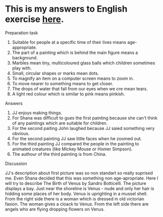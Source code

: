 # This is my answers to English exercise [here](http://learnenglish.britishcouncil.org/en/video-zone/kids-explain-art-experts).

Preparation task

1. Suitable for people at a specific time of their lives means age-appropriate. 
2. The part of a painting which is behind the main figure means a background.
3. Marbles mean tiny, multicoloured glass balls which children sometimes play
with.
4. Small, circular shapes or marks mean dots.
5. To magnify an item on a computer screen means to zoom in. 
6. To move nearer to something means to get closer. 
7. The drops of water that fall from our eyes when we cre mean tears. 
8. A light red colour which is similar to pink means pinkish. 

Answers

1. JJ enjoys making things. 
2. For Shana was difficult to gues the first painting because 
she can't think of any paintings which are suitable for children. 
3. For the second paiting John laughed because JJ saied something 
very obvious. 
4. For the second painting JJ saw little faces when he zoomed out. 
5. For the third painting JJ compared the people in the painting to
animated creatures (like Mickey Mouse or Homer Simpson). 
6. The authour of the third painting is from China.

Discussion

JJ's description about first picture was so non standart so 
really suprised me. Even Shana decided that this was something
non age-apropriate. Here I will try to describe The Birth of Venus 
by Sandro Botticelli. The picture displays a bay. Just near the 
shoreline is Venus - nude and only her hair is hidding some places
of her body. Venus is uprighting in a mussel shell. From the right side
there is a woman which is dressed in old victorian fasion. The woman 
gives a cloack to Venus. From the left side there are angels who are 
flying dropping flowers on Venus. 

